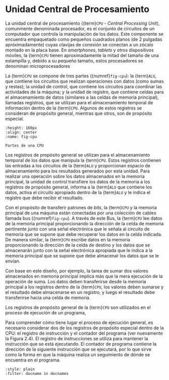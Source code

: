 # Unidad Central de Procesamiento

La unidad central de procesamiento ({term}`CPU` - _Central Processing Unit_), comunmente denominada procesador, es el conjunto de circuitos de un computador que controla la manipulación de los datos. Este componente se encuentra empaquetado como pequeños cuadrados planos (de 2 pulgadas apróximadamente) cuyas clavijas de conexión se conectan a un zócalo montado en la placa base. En _smartphones_, _tablets_ y otros dispositivos móviles, la {term}`CPU` tienen aproximadamente la mitad del tamaño de una estampilla y, debido a su pequeño tamaño, estos procesadores se denominan microprocesadores

La {term}`CPU` se compone de tres partes ({numref}`fig-cpu`): la {term}`ALU`, que contiene los circuitos que realizan operaciones con datos (como sumas y restas); la unidad de control, que contiene los circuitos para coordinar las actividades de la máquina; y la unidad de registro, que contiene celdas para el almacenamiento de datos (similares a las celdas de memoria principal), llamadas registros, que se utilizan para el almacenamiento temporal de información dentro de la {term}`CPU`. Algunos de estos registros se consideran de propósito general, mientras que otros, son de propósito especial.

```{figure} ../images/cpu.png
:height: 160px
:align: center
:name: fig-cpu

Partes de una CPU
```

Los registros de propósito general se utilizan para el almacenamiento temporal de los datos que manipula la {term}`CPU`. Estos registros contienen las entradas a los circuitos de la {term}`ALU` y proporcionan espacio de almacenamiento para los resultados generados por esta unidad. Para realizar una operación sobre los datos almacenados en la memoria principal, la unidad de control transfiere los datos de la memoria a los registros de propósito general, informa a la {term}`ALU` que contiene los datos, activa el circuito apropiado dentro de la {term}`ALU` y le indica el registro que debe recibir el resultado.

Con el propósito de transferir patrones de _bits_, la {term}`CPU` y la memoria principal de una máquina están conectadas por una colección de cables llamada bus ({numref}`fig-cpu`). A través de este Bus, la {term}`CPU` lee datos de la memoria principal proporcionando la dirección de la celda de memoria pertinente junto con una señal electrónica que le señala al circuito de memoria que se supone que debe recuperar los datos en la celda indicada. De manera similar, la {term}`CPU` escribe datos en la memoria proporcionando la dirección de la celda de destino y los datos que se almacenarán junto con la señal electrónica apropiada que le indica a la memoria principal que se supone que debe almacenar los datos que se le envían.

Con base en este diseño, por ejemplo, la tarea de sumar dos valores almacenados en memoria principal implica más que la mera ejecución de la operación de suma. Los datos deben transferirse desde la memoria principal a los registros dentro de la {term}`CPU`, los valores deben sumarse y el resultado debe almacenarse en un registro, y luego el resultado debe transferirse hacia una celda de memoria.

Los registros de propósito general de la {term}`CPU` son utilizados en el proceso de ejecución de un programa, 

Para comprender cómo tiene lugar el proceso de ejecución general, es necesario considerar dos de los registros de propósito especial dentro de la CPU: el registro de instrucción y el contador del programa (ver nuevamente la Figura 2.4). El registro de instrucciones se utiliza para mantener la instrucción que se está ejecutando. El contador de programa contiene la dirección de la siguiente instrucción que se ejecutará, por lo que sirve como la forma en que la máquina realiza un seguimiento de dónde se encuentra en el programa.

```{bibliography} ../refs.bib
:style: plain
:filter: docname in docnames
```